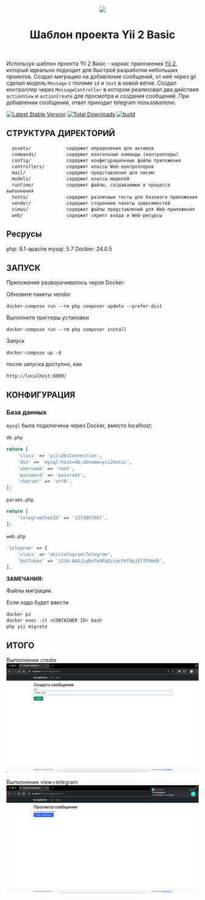 <p align="center">
    <a href="https://github.com/yiisoft" target="_blank">
        <img src="https://avatars0.githubusercontent.com/u/993323" height="100px">
    </a>
    <h1 align="center">Шаблон проекта Yii 2 Basic</h1>
    <br>
</p>

Используя шаблон проекта Yii 2 Basic - каркас приложения [Yii 2](https://www.yiiframework.com/), который идеально подходит для быстрой разработки небольших проектов. Создал миграцию на добавление сообщений, от неё через gii сделал модель `Message` с полями `id` и `text` в новой ветке. Создал контроллер через `MessageController` в котором реализовал два действия `actionView` и `actionCreate`  для просмотра и создания сообщений. При добавлении сообщений, ответ приходит telegram пользователю. 

[![Latest Stable Version](https://img.shields.io/packagist/v/yiisoft/yii2-app-basic.svg)](https://packagist.org/packages/yiisoft/yii2-app-basic)
[![Total Downloads](https://img.shields.io/packagist/dt/yiisoft/yii2-app-basic.svg)](https://packagist.org/packages/yiisoft/yii2-app-basic)
[![build](https://github.com/yiisoft/yii2-app-basic/workflows/build/badge.svg)](https://github.com/yiisoft/yii2-app-basic/actions?query=workflow%3Abuild)

СТРУКТУРА ДИРЕКТОРИЙ
-------------------

      assets/             содержит определения для активов
      commands/           содержит консольные команды (контроллеры)
      config/             содержит конфигурационные файлы приложения
      controllers/        содержит классы Web-контроллеров
      mail/               содержит представления для писем
      models/             содержит классы моделей
      runtime/            содержит файлы, создаваемые в процессе выполнения
      tests/              содержит различные тесты для базового приложения
      vendor/             содержит сторонние пакеты зависимостей
      views/              содержит файлы представлений для Web-приложения
      web/                содержит скрипт входа и Web-ресурсы

Ресрусы
------------

php: 8.1-apache
mysql: 5.7
Docker: 24.0.5

ЗАПУСК
------------

Приложение разворачивалось черзе Docker:

Обновите пакеты vendor
~~~
docker-compose run --rm php composer update --prefer-dist
~~~
    
Выполните триггеры установки
~~~
docker-compose run --rm php composer install    
~~~

Запуск
~~~
docker-compose up -d 
~~~

после запуска доступно, как 
~~~
http://localhost:8000/
~~~

КОНФИГУРАЦИЯ
-------------

### База данных

`mysql` была подключена через Docker, вместо localhost:

`db.php`
```php
return [
    'class' => 'yii\db\Connection',
    'dsn' => 'mysql:host=db;dbname=yii2basic',
    'username' => 'root',
    'password' => 'passroot',
    'charset' => 'utf8',
];
```

`params.php`
```php
return [
    'telegramChatId' => '1273867987',
];
```

`web.php`
```php
'telegram' => [
    'class' => 'aki\telegram\Telegram',
    'botToken' => '1234:AAGjLqReTw9PqXziqxYmT4pjEffFOmd8',
],
```

**ЗАМЕЧАНИЯ:**

Файлы миграции.

Если надо будет ввести
~~~
docker ps
docker exec -it <CONTAINER ID> bash
php yii migrate
~~~

ИТОГО
-------------

Выполнение create
![Действие create](md/one.png)

Выполнение view+telegram
![Действие view+telegram](md/two.png)

